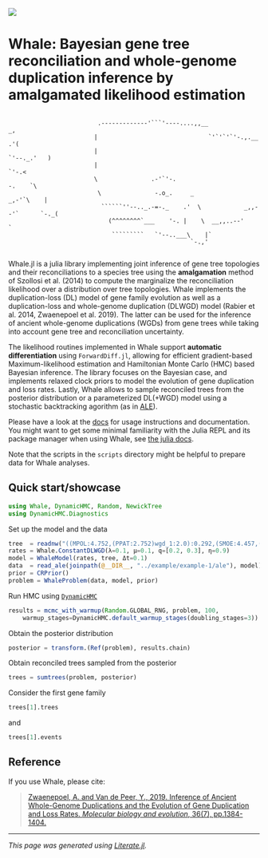 [![](https://img.shields.io/badge/docs-dev-blue.svg)](https://arzwa.github.io/Whale.jl/dev/index.html)

# Whale: Bayesian gene tree reconciliation and whole-genome duplication inference by amalgamated likelihood estimation

```julia
```

                             .-------------'```'----....,,__                        _,
                            |                               `'`'`'`'-.,.__        .'(
                            |                                             `'--._.'   )
                            |                                                   `'-.<
                            \               .-'`'-.                            -.    `\
                             \               -.o_.     _                     _,-'`\    |
                              ``````''--.._.-=-._    .'  \            _,,--'`      `-._(
                                (^^^^^^^^`___    '-. |    \  __,,..--'                 `
                                 `````````   `'--..___\    |`
                                                       `-.,'
```
```

Whale.jl is a julia library implementing joint inference of gene tree topologies and their reconciliations to a species tree using the **amalgamation** method of Szollosi et al. (2014) to compute the marginalize the reconciliation likelihood over a distribution over tree topologies. Whale implements the duplication-loss (DL) model of gene family evolution as well as a duplication-loss and whole-genome duplication (DLWGD) model (Rabier et al. 2014, Zwaenepoel et al. 2019). The latter can be used for the inference of ancient whole-genome duplications (WGDs) from gene trees while taking into account gene tree and reconciliation uncertainty.

The likelihood routines implemented in Whale support **automatic differentiation** using `ForwardDiff.jl`, allowing for efficient gradient-based Maximum-likelihood estimation and Hamiltonian Monte Carlo (HMC) based Bayesian inference. The library focuses on the Bayesian case, and implements relaxed clock priors to model the evolution of gene duplication and loss rates. Lastly, Whale allows to sample reconciled trees from the posterior distribution or a parameterized DL(+WGD) model using a stochastic backtracking agorithm (as in [ALE](https://github.com/ssolo/ALE)).

Please have a look at the [docs](https://arzwa.github.io/Whale.jl/dev/index.html) for usage instructions and documentation. You might want to get some minimal familiarity with the Julia REPL and its package manager when using Whale, see [the julia docs](https://docs.julialang.org/en/v1/).

Note that the scripts in the `scripts` directory might be helpful to prepare data for Whale analyses.

## Quick start/showcase

```julia
using Whale, DynamicHMC, Random, NewickTree
using DynamicHMC.Diagnostics
```

Set up the model and the data

```julia
tree  = readnw("((MPOL:4.752,(PPAT:2.752)wgd_1:2.0):0.292,(SMOE:4.457,((((OSAT:1.555,(ATHA:0.5548,CPAP:0.5548):1.0002):0.738,ATRI:1.293):1.0)wgd_2:1.225,(GBIL:3.178,PABI:3.178):0.34):0.939):0.587);")
rates = Whale.ConstantDLWGD(λ=0.1, μ=0.1, q=[0.2, 0.3], η=0.9)
model = WhaleModel(rates, tree, Δt=0.1)
data  = read_ale(joinpath(@__DIR__, "../example/example-1/ale"), model)
prior = CRPrior()
problem = WhaleProblem(data, model, prior)
```

Run HMC using [`DynamicHMC`](https://github.com/tpapp/DynamicHMC.jl)

```julia
results = mcmc_with_warmup(Random.GLOBAL_RNG, problem, 100,
    warmup_stages=DynamicHMC.default_warmup_stages(doubling_stages=3))
```

Obtain the posterior distribution

```julia
posterior = transform.(Ref(problem), results.chain)
```

Obtain reconciled trees sampled from the posterior

```julia
trees = sumtrees(problem, posterior)
```

Consider the first gene family

```julia
trees[1].trees
```

and

```julia
trees[1].events
```

## Reference

If you use Whale, please cite:

>[Zwaenepoel, A. and Van de Peer, Y., 2019. Inference of Ancient Whole-Genome Duplications and the Evolution of Gene Duplication and Loss Rates. *Molecular biology and evolution*, 36(7), pp.1384-1404.](https://academic.oup.com/mbe/article-abstract/36/7/1384/5475503)

---

*This page was generated using [Literate.jl](https://github.com/fredrikekre/Literate.jl).*

